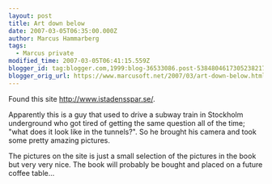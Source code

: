 ```yaml
---
layout: post
title: Art down below
date: 2007-03-05T06:35:00.000Z
author: Marcus Hammarberg
tags:
  - Marcus private
modified_time: 2007-03-05T06:41:15.559Z
blogger_id: tag:blogger.com,1999:blog-36533086.post-5384804617305238217
blogger_orig_url: https://www.marcusoft.net/2007/03/art-down-below.html
---
```


Found this site <http://www.istadensspar.se/>.

Apparently this is a guy that used to drive a subway train in Stockholm underground who got tired of getting the same question all of the time; "what does it look like in the tunnels?". So he brought his camera and took some pretty amazing pictures.

The pictures on the site is just a small selection of the pictures in the book but very very nice. The book will probably be bought and placed on a future coffee table...

